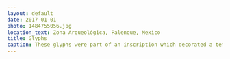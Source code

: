 ```yaml
---
layout: default
date: 2017-01-01
photo: 1484755056.jpg
location_text: Zona Arqueológica, Palenque, Mexico
title: Glyphs
caption: These glyphs were part of an inscription which decorated a temple.
---
```

